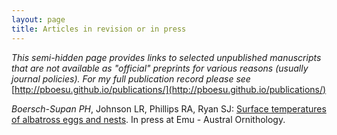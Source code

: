 ```yaml
---
layout: page
title: Articles in revision or in press
---
```




_This semi-hidden page provides links to selected unpublished manuscripts that are not available as "official" preprints for various reasons (usually journal policies). For my full publication record please see_ [http://pboesu.github.io/publications/](http://pboesu.github.io/publications/)

_Boersch-Supan PH_, Johnson LR, Phillips RA, Ryan SJ: [Surface temperatures of albatross eggs and nests](http://pboesu.github.io/public/Boersch-Supan_et_al_egg.pdf). In press at Emu - Austral Ornithology.
